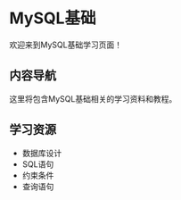 # MySQL基础

欢迎来到MySQL基础学习页面！

## 内容导航

这里将包含MySQL基础相关的学习资料和教程。

## 学习资源

- 数据库设计
- SQL语句
- 约束条件
- 查询语句
